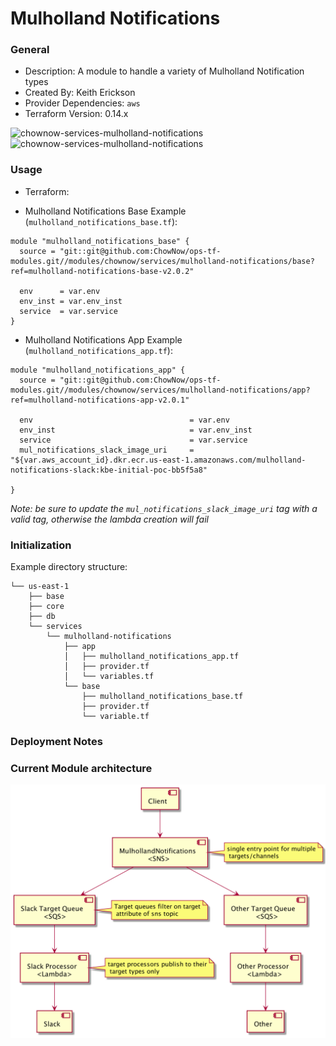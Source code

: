 # Mulholland Notifications

### General

* Description: A module to handle a variety of Mulholland Notification types
* Created By: Keith Erickson
* Provider Dependencies: `aws`
* Terraform Version: 0.14.x

![chownow-services-mulholland-notifications](https://github.com/ChowNow/ops-tf-modules/workflows/chownow-services-mulholland-notifications-app/badge.svg)
![chownow-services-mulholland-notifications](https://github.com/ChowNow/ops-tf-modules/workflows/chownow-services-mulholland-notifications-base/badge.svg)

### Usage

* Terraform:

* Mulholland Notifications Base Example (`mulholland_notifications_base.tf`):
```hcl
module "mulholland_notifications_base" {
  source = "git::git@github.com:ChowNow/ops-tf-modules.git//modules/chownow/services/mulholland-notifications/base?ref=mulholland-notifications-base-v2.0.2"

  env      = var.env
  env_inst = var.env_inst
  service  = var.service
}
```

* Mulholland Notifications App Example (`mulholland_notifications_app.tf`):
```hcl
module "mulholland_notifications_app" {
  source = "git::git@github.com:ChowNow/ops-tf-modules.git//modules/chownow/services/mulholland-notifications/app?ref=mulholland-notifications-app-v2.0.1"

  env                                   = var.env
  env_inst                              = var.env_inst
  service                               = var.service
  mul_notifications_slack_image_uri     = "${var.aws_account_id}.dkr.ecr.us-east-1.amazonaws.com/mulholland-notifications-slack:kbe-initial-poc-bb5f5a8"

}
```
_Note: be sure to update the `mul_notifications_slack_image_uri` tag with a valid tag, otherwise the lambda creation will fail_

### Initialization

Example directory structure:
```
└── us-east-1
    ├── base
    ├── core
    ├── db
    └── services
        └── mulholland-notifications
            ├── app
            │   ├── mulholland_notifications_app.tf
            │   ├── provider.tf
            │   └── variables.tf
            └── base
                ├── mulholland_notifications_base.tf
                ├── provider.tf
                └── variable.tf
```

### Deployment Notes

### Current Module architecture

![mulholland-notifications](docs/notifications-architecture.png)
